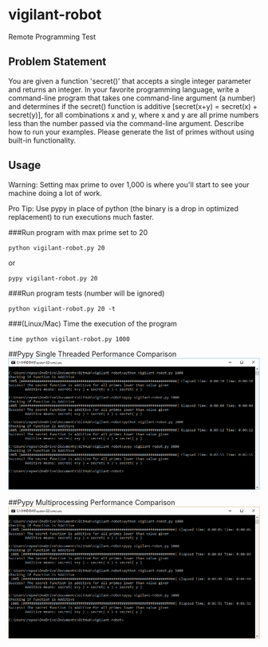 # vigilant-robot
Remote Programming Test

## Problem Statement
You are given a function 'secret()' that accepts a single integer parameter and returns an integer. In your favorite programming language, write a command-line program that takes one command-line argument (a number) and determines if the secret() function is additive [secret(x+y) = secret(x) + secret(y)], for all combinations x and y, where x and y are all prime numbers less than the number passed via the command-line argument. Describe how to run your examples. Please generate the list of primes without using built-in functionality.


## Usage
Warning: Setting max prime to over 1,000 is where you'll start to see your machine doing a lot of work.

Pro Tip: Use pypy in place of python (the binary is a drop in optimized replacement) to run executions much faster.


###Run program with max prime set to 20
```
python vigilant-robot.py 20
```
or
```
pypy vigilant-robot.py 20
```

###Run program tests (number will be ignored)
```
python vigilant-robot.py 20 -t
```

###(Linux/Mac) Time the execution of the program
```
time python vigilant-robot.py 1000
```

##Pypy Single Threaded Performance Comparison
![perf compare](https://raw.githubusercontent.com/RePeet13/vigilant-robot/master/pypy-perf-comparison.png)

##Pypy Multiprocessing Performance Comparison
![perf compare](https://raw.githubusercontent.com/RePeet13/vigilant-robot/master/pypy-perf-comparison-2-threads.png)

